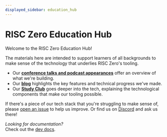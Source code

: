 ```yaml
---
displayed_sidebar: education_hub
---
```


# RISC Zero Education Hub

Welcome to the RISC Zero Education Hub!

The materials here are intended to support learners of all backgrounds to make sense of the technology that underlies RISC Zero's tooling.

- Our **[conference talks and podcast appearances]** offer an overview of what we're building.
- Our **[blog]** highlights the key features and technical progress we've made.
- Our **[Study Club]** goes deeper into the tech, explaining the technological components that make our tooling possible.

If there's a piece of our tech stack that you're struggling to make sense of, please [open an issue] to help us improve.
Or find us on [Discord] and ask us there!

_Looking for documentation?_<br/>
Check out the [dev docs].

[blog]: https://risczero.com/blog
[conference talks and podcast appearances]: https://www.youtube.com/playlist?list=PLcPzhUaCxlCgCvzkkaBWzVuHdBRsTNxj1
[Dev Docs]: ../api/zkvm
[Discord]: https://discord.gg/risczero
[open an issue]: https://github.com/risc0/risc0/issues/new/choose
[Study Club]: ./studyclub.md

